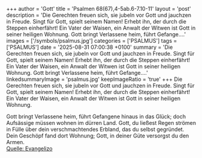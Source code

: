 +++
author = 'Gott'
title = 'Psalmen 68(67),4-5ab.6-7.10-11'
layout = 'post'
description = 'Die Gerechten freuen sich, sie jubeln vor Gott und jauchzen in Freude. Singt für Gott, spielt seinem Namen! Erhebt ihn, der durch die Steppen einherfährt!  Ein Vater der Waisen, ein Anwalt der Witwen ist Gott in seiner heiligen Wohnung.  Gott bringt Verlassene heim, führt Gefange....'
images = ['/symbols/psalmus.jpg']
categories = ['PSALMUS']
tags = ['PSALMUS']
date = '2025-08-31 07:00:38 +0100'
summary = 'Die Gerechten freuen sich, sie jubeln vor Gott und jauchzen in Freude. Singt für Gott, spielt seinem Namen! Erhebt ihn, der durch die Steppen einherfährt!  Ein Vater der Waisen, ein Anwalt der Witwen ist Gott in seiner heiligen Wohnung.  Gott bringt Verlassene heim, führt Gefange....'
linkedsummaryImage = 'psalmus.jpg'
keepImageRatio = 'true'
+++
Die Gerechten freuen sich, sie jubeln vor Gott und jauchzen in Freude.
Singt für Gott, spielt seinem Namen!
Erhebt ihn, der durch die Steppen einherfährt! 
Ein Vater der Waisen, ein Anwalt der Witwen ist Gott in seiner heiligen Wohnung.

Gott bringt Verlassene heim, führt Gefangene hinaus in das Glück; doch Aufsässige müssen wohnen im dürren Land.<!--more--> 
Gott, du ließest Regen strömen in Fülle über dein verschmachtendes Erbland, das du selbst gegründet.
Dein Geschöpf fand dort Wohnung; 
Gott, in deiner Güte versorgst du den Armen.<br> [Quelle: Evangelizo](https://evangeliumtagfuertag.org/DE/gospel)